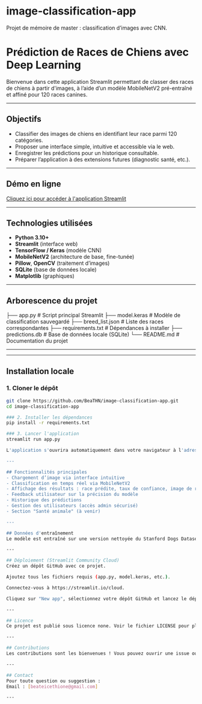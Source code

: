 # image-classification-app
Projet de mémoire de master : classification d’images avec CNN.

# Prédiction de Races de Chiens avec Deep Learning
Bienvenue dans cette application Streamlit permettant de classer des races de chiens à partir d'images, à l’aide d’un modèle MobileNetV2 pré-entraîné et affiné pour 120 races canines.

---

## Objectifs

- Classifier des images de chiens en identifiant leur race parmi 120 catégories.
- Proposer une interface simple, intuitive et accessible via le web.
- Enregistrer les prédictions pour un historique consultable.
- Préparer l’application à des extensions futures (diagnostic santé, etc.).

---

## Démo en ligne

[Cliquez ici pour accéder à l'application Streamlit](https://) 

---

## Technologies utilisées

- **Python 3.10+**
- **Streamlit** (interface web)
- **TensorFlow / Keras** (modèle CNN)
- **MobileNetV2** (architecture de base, fine-tunée)
- **Pillow**, **OpenCV** (traitement d’images)
- **SQLite** (base de données locale)
- **Matplotlib** (graphiques)

---

## Arborescence du projet
├── app.py # Script principal Streamlit
├── model.keras # Modèle de classification sauvegardé
├── breed_list.json # Liste des races correspondantes
├── requirements.txt # Dépendances à installer
├── predictions.db # Base de données locale (SQLite)
└── README.md # Documentation du projet

---

---

## Installation locale

### 1. Cloner le dépôt

```bash
git clone https://github.com/BeaTHN/image-classification-app.git
cd image-classification-app

### 2. Installer les dépendances
pip install -r requirements.txt

### 3. Lancer l'application
streamlit run app.py

L'application s'ouvrira automatiquement dans votre navigateur à l'adresse http://localhost:8501

---

## Fonctionnalités principales
- Chargement d’image via interface intuitive
- Classification en temps réel via MobileNetV2
- Affichage des résultats : race prédite, taux de confiance, image de référence
- Feedback utilisateur sur la précision du modèle
- Historique des prédictions
- Gestion des utilisateurs (accès admin sécurisé)
- Section "Santé animale" (à venir)

---

## Données d'entraînement
Le modèle est entraîné sur une version nettoyée du Stanford Dogs Dataset, contenant plus de 20 000 images de chiens réparties sur 120 races.

---

## Déploiement (Streamlit Community Cloud)
Créez un dépôt GitHub avec ce projet.

Ajoutez tous les fichiers requis (app.py, model.keras, etc.).

Connectez-vous à https://streamlit.io/cloud.

Cliquez sur "New app", sélectionnez votre dépôt GitHub et lancez le déploiement.

---

## Licence
Ce projet est publié sous licence none. Voir le fichier LICENSE pour plus d’informations.

---

## Contributions
Les contributions sont les bienvenues ! Vous pouvez ouvrir une issue ou soumettre une pull request.

---

## Contact
Pour toute question ou suggestion :
Email : [beateicethione@gmail.com]

---



